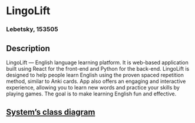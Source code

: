 # LingoLift

### Lebetsky, 153505

## Description

LingoLift — English language learning platform. It is web-based application built using React for the front-end and Python for the back-end. LingoLift is designed to help people learn English using the proven spaced repetition method, similar to Anki cards. App also offers an engaging and interactive experience, allowing you to learn new words and practice your skills by playing games. The goal is to make learning English fun and effective.

## [System’s class diagram](https://drive.google.com/file/d/1TCSyzPfUmH-YClIY_x6gxZK_PaKARXI6/view?usp=sharing)